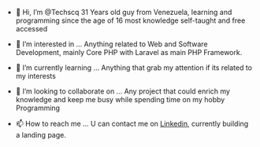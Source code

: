 - 👋 Hi, I’m @Techscq
    31 Years old guy from Venezuela, learning and programming since the age of 16 most knowledge self-taught and free accessed

- 👀 I’m interested in ...
    Anything related to Web and Software Development, mainly Core PHP with Laravel as main PHP Framework.
      
- 🌱 I’m currently learning ...
    Anything that grab my attention if its related to my interests
    
- 💞️ I’m looking to collaborate on ...
    Any project that could enrich my knowledge and keep me busy while spending time on my hobby Programming

- 📫 How to reach me ...
    U can contact me on <a href='https://www.linkedin.com/in/nulled-nelsoncabrera/'>Linkedin</a>, currently building a landing page.

<!---
Techscq/Techscq is a ✨ special ✨ repository because its `README.md` (this file) appears on your GitHub profile.
You can click the Preview link to take a look at your changes.
--->
